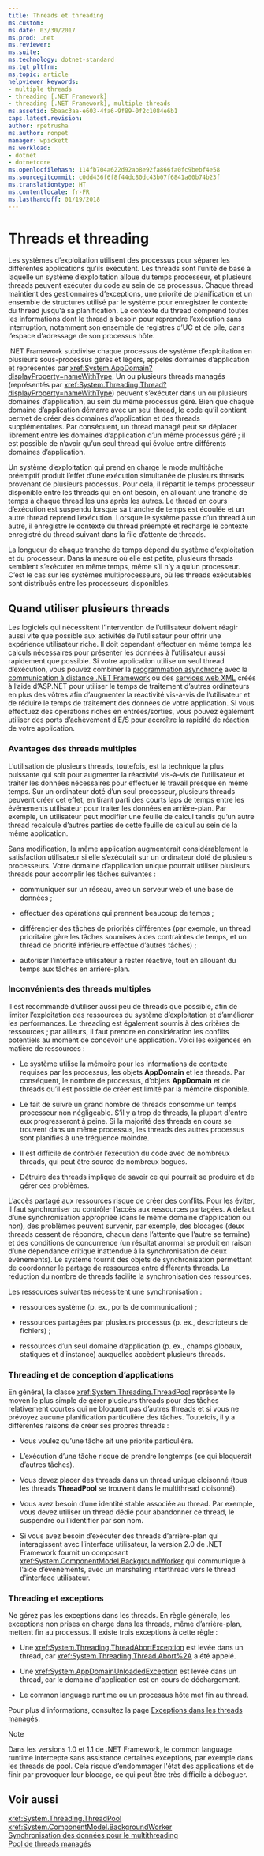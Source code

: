 ```yaml
---
title: Threads et threading
ms.custom: 
ms.date: 03/30/2017
ms.prod: .net
ms.reviewer: 
ms.suite: 
ms.technology: dotnet-standard
ms.tgt_pltfrm: 
ms.topic: article
helpviewer_keywords:
- multiple threads
- threading [.NET Framework]
- threading [.NET Framework], multiple threads
ms.assetid: 5baac3aa-e603-4fa6-9f89-0f2c1084e6b1
caps.latest.revision: 
author: rpetrusha
ms.author: ronpet
manager: wpickett
ms.workload:
- dotnet
- dotnetcore
ms.openlocfilehash: 114fb704a622d92ab8e92fa866fa0fc9bebf4e58
ms.sourcegitcommit: c0dd436f6f8f44dc80dc43b07f6841a00b74b23f
ms.translationtype: HT
ms.contentlocale: fr-FR
ms.lasthandoff: 01/19/2018
---
```

# <a name="threads-and-threading"></a>Threads et threading
Les systèmes d’exploitation utilisent des processus pour séparer les différentes applications qu’ils exécutent. Les threads sont l’unité de base à laquelle un système d’exploitation alloue du temps processeur, et plusieurs threads peuvent exécuter du code au sein de ce processus. Chaque thread maintient des gestionnaires d’exceptions, une priorité de planification et un ensemble de structures utilisé par le système pour enregistrer le contexte du thread jusqu'à sa planification. Le contexte du thread comprend toutes les informations dont le thread a besoin pour reprendre l’exécution sans interruption, notamment son ensemble de registres d’UC et de pile, dans l’espace d’adressage de son processus hôte.  
  
 .NET Framework subdivise chaque processus de système d’exploitation en plusieurs sous-processus gérés et légers, appelés domaines d’application et représentés par <xref:System.AppDomain?displayProperty=nameWithType>. Un ou plusieurs threads managés (représentés par <xref:System.Threading.Thread?displayProperty=nameWithType>) peuvent s’exécuter dans un ou plusieurs domaines d’application, au sein du même processus géré. Bien que chaque domaine d’application démarre avec un seul thread, le code qu’il contient permet de créer des domaines d’application et des threads supplémentaires. Par conséquent, un thread managé peut se déplacer librement entre les domaines d’application d’un même processus géré ; il est possible de n’avoir qu’un seul thread qui évolue entre différents domaines d’application.  
  
 Un système d’exploitation qui prend en charge le mode multitâche préemptif produit l’effet d’une exécution simultanée de plusieurs threads provenant de plusieurs processus. Pour cela, il répartit le temps processeur disponible entre les threads qui en ont besoin, en allouant une tranche de temps à chaque thread les uns après les autres. Le thread en cours d’exécution est suspendu lorsque sa tranche de temps est écoulée et un autre thread reprend l’exécution. Lorsque le système passe d’un thread à un autre, il enregistre le contexte du thread préempté et recharge le contexte enregistré du thread suivant dans la file d’attente de threads.  
  
 La longueur de chaque tranche de temps dépend du système d’exploitation et du processeur. Dans la mesure où elle est petite, plusieurs threads semblent s’exécuter en même temps, même s’il n’y a qu’un processeur. C’est le cas sur les systèmes multiprocesseurs, où les threads exécutables sont distribués entre les processeurs disponibles.  
  
## <a name="when-to-use-multiple-threads"></a>Quand utiliser plusieurs threads  
 Les logiciels qui nécessitent l’intervention de l’utilisateur doivent réagir aussi vite que possible aux activités de l’utilisateur pour offrir une expérience utilisateur riche. Il doit cependant effectuer en même temps les calculs nécessaires pour présenter les données à l’utilisateur aussi rapidement que possible. Si votre application utilise un seul thread d’exécution, vous pouvez combiner la [programmation asynchrone](../../../docs/standard/asynchronous-programming-patterns/calling-synchronous-methods-asynchronously.md) avec la [communication à distance .NET Framework](http://msdn.microsoft.com/library/eccb1d31-0a22-417a-97fd-f4f1f3aa4462) ou des [services web XML](http://msdn.microsoft.com/library/1e64af78-d705-4384-b08d-591a45f4379c) créés à l’aide d’ASP.NET pour utiliser le temps de traitement d’autres ordinateurs en plus des vôtres afin d’augmenter la réactivité vis-à-vis de l’utilisateur et de réduire le temps de traitement des données de votre application. Si vous effectuez des opérations riches en entrées/sorties, vous pouvez également utiliser des ports d’achèvement d’E/S pour accroître la rapidité de réaction de votre application.  
  
### <a name="advantages-of-multiple-threads"></a>Avantages des threads multiples  
 L’utilisation de plusieurs threads, toutefois, est la technique la plus puissante qui soit pour augmenter la réactivité vis-à-vis de l’utilisateur et traiter les données nécessaires pour effectuer le travail presque en même temps. Sur un ordinateur doté d’un seul processeur, plusieurs threads peuvent créer cet effet, en tirant parti des courts laps de temps entre les événements utilisateur pour traiter les données en arrière-plan. Par exemple, un utilisateur peut modifier une feuille de calcul tandis qu’un autre thread recalcule d’autres parties de cette feuille de calcul au sein de la même application.  
  
 Sans modification, la même application augmenterait considérablement la satisfaction utilisateur si elle s’exécutait sur un ordinateur doté de plusieurs processeurs. Votre domaine d’application unique pourrait utiliser plusieurs threads pour accomplir les tâches suivantes :  
  
-   communiquer sur un réseau, avec un serveur web et une base de données ;  
  
-   effectuer des opérations qui prennent beaucoup de temps ;  
  
-   différencier des tâches de priorités différentes (par exemple, un thread prioritaire gère les tâches soumises à des contraintes de temps, et un thread de priorité inférieure effectue d’autres tâches) ;  
  
-   autoriser l’interface utilisateur à rester réactive, tout en allouant du temps aux tâches en arrière-plan.  
  
### <a name="disadvantages-of-multiple-threads"></a>Inconvénients des threads multiples  
 Il est recommandé d’utiliser aussi peu de threads que possible, afin de limiter l’exploitation des ressources du système d’exploitation et d’améliorer les performances. Le threading est également soumis à des critères de ressources ; par ailleurs, il faut prendre en considération les conflits potentiels au moment de concevoir une application. Voici les exigences en matière de ressources :  
  
-   Le système utilise la mémoire pour les informations de contexte requises par les processus, les objets **AppDomain** et les threads. Par conséquent, le nombre de processus, d’objets **AppDomain** et de threads qu’il est possible de créer est limité par la mémoire disponible.  
  
-   Le fait de suivre un grand nombre de threads consomme un temps processeur non négligeable. S’il y a trop de threads, la plupart d'entre eux progresseront à peine. Si la majorité des threads en cours se trouvent dans un même processus, les threads des autres processus sont planifiés à une fréquence moindre.  
  
-   Il est difficile de contrôler l’exécution du code avec de nombreux threads, qui peut être source de nombreux bogues.  
  
-   Détruire des threads implique de savoir ce qui pourrait se produire et de gérer ces problèmes.  
  
 L’accès partagé aux ressources risque de créer des conflits. Pour les éviter, il faut synchroniser ou contrôler l’accès aux ressources partagées. À défaut d’une synchronisation appropriée (dans le même domaine d’application ou non), des problèmes peuvent survenir, par exemple, des blocages (deux threads cessent de répondre, chacun dans l’attente que l’autre se termine) et des conditions de concurrence (un résultat anormal se produit en raison d’une dépendance critique inattendue à la synchronisation de deux événements). Le système fournit des objets de synchronisation permettant de coordonner le partage de ressources entre différents threads. La réduction du nombre de threads facilite la synchronisation des ressources.  
  
 Les ressources suivantes nécessitent une synchronisation :  
  
-   ressources système (p. ex., ports de communication) ;  
  
-   ressources partagées par plusieurs processus (p. ex., descripteurs de fichiers) ;  
  
-   ressources d’un seul domaine d’application (p. ex., champs globaux, statiques et d’instance) auxquelles accèdent plusieurs threads.  
  
### <a name="threading-and-application-design"></a>Threading et de conception d’applications  
 En général, la classe <xref:System.Threading.ThreadPool> représente le moyen le plus simple de gérer plusieurs threads pour des tâches relativement courtes qui ne bloquent pas d’autres threads et si vous ne prévoyez aucune planification particulière des tâches. Toutefois, il y a différentes raisons de créer ses propres threads :  
  
-   Vous voulez qu’une tâche ait une priorité particulière.  
  
-   L’exécution d’une tâche risque de prendre longtemps (ce qui bloquerait d’autres tâches).  
  
-   Vous devez placer des threads dans un thread unique cloisonné (tous les threads **ThreadPool** se trouvent dans le multithread cloisonné).  
  
-   Vous avez besoin d’une identité stable associée au thread. Par exemple, vous devez utiliser un thread dédié pour abandonner ce thread, le suspendre ou l’identifier par son nom.  
  
-   Si vous avez besoin d’exécuter des threads d’arrière-plan qui interagissent avec l’interface utilisateur, la version 2.0 de .NET Framework fournit un composant <xref:System.ComponentModel.BackgroundWorker> qui communique à l’aide d’événements, avec un marshaling interthread vers le thread d’interface utilisateur.  
  
### <a name="threading-and-exceptions"></a>Threading et exceptions  
 Ne gérez pas les exceptions dans les threads. En règle générale, les exceptions non prises en charge dans les threads, même d’arrière-plan, mettent fin au processus. Il existe trois exceptions à cette règle :  
  
-   Une <xref:System.Threading.ThreadAbortException> est levée dans un thread, car <xref:System.Threading.Thread.Abort%2A> a été appelé.  
  
-   Une <xref:System.AppDomainUnloadedException> est levée dans un thread, car le domaine d'application est en cours de déchargement.  
  
-   Le common language runtime ou un processus hôte met fin au thread.  
  
 Pour plus d'informations, consultez la page [Exceptions dans les threads managés](../../../docs/standard/threading/exceptions-in-managed-threads.md).  
  
> [!NOTE]
>  Dans les versions 1.0 et 1.1 de .NET Framework, le common language runtime intercepte sans assistance certaines exceptions, par exemple dans les threads de pool. Cela risque d’endommager l'état des applications et de finir par provoquer leur blocage, ce qui peut être très difficile à déboguer.  
  
## <a name="see-also"></a>Voir aussi  
 <xref:System.Threading.ThreadPool>  
 <xref:System.ComponentModel.BackgroundWorker>  
 [Synchronisation des données pour le multithreading](../../../docs/standard/threading/synchronizing-data-for-multithreading.md)  
 [Pool de threads managés](../../../docs/standard/threading/the-managed-thread-pool.md)
